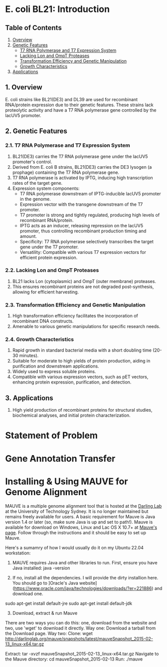 # E. coli BL21: Introduction

## Table of Contents
1. [Overview](#overview)
2. [Genetic Features](#genetic-features)
    - [T7 RNA Polymerase and T7 Expression System](#t7-rna-polymerase-and-t7-expression-system)
    - [Lacking Lon and OmpT Proteases](#lacking-lon-and-ompt-proteases)
    - [Transformation Efficiency and Genetic Manipulation](#transformation-efficiency-and-genetic-manipulation)
    - [Growth Characteristics](#growth-characteristics)
3. [Applications](#applications)

## 1. Overview
E. coli strains like BL21(DE3) and DL39 are used for recombinant RNA/protein expression due to their genetic features. These strains lack proteolytic activity and have a T7 RNA polymerase gene controlled by the lacUV5 promoter.

## 2. Genetic Features

### 2.1. T7 RNA Polymerase and T7 Expression System
1. BL21(DE3) carries the T7 RNA polymerase gene under the lacUV5 promoter's control.
2. Derived from E. coli B strains, BL21(DE3) carries the DE3 lysogen (a prophage) containing the T7 RNA polymerase gene.
3. T7 RNA polymerase is activated by IPTG, inducing high transcription rates of the target gene.
4. Expression system components:
   - T7 RNA polymerase downstream of IPTG-inducible lacUV5 promoter in the genome.
   - Expression vector with the transgene downstream of the T7 promoter.
   - T7 promoter is strong and tightly regulated, producing high levels of recombinant RNA/protein.
   - IPTG acts as an inducer, releasing repression on the lacUV5 promoter, thus controlling recombinant production timing and amount.
   - Specificity: T7 RNA polymerase selectively transcribes the target gene under the T7 promoter.
   - Versatility: Compatible with various T7 expression vectors for efficient protein expression.

### 2.2. Lacking Lon and OmpT Proteases
1. BL21 lacks Lon (cytoplasmic) and OmpT (outer membrane) proteases.
2. This ensures recombinant proteins are not degraded post-synthesis, allowing for efficient harvesting.

### 2.3. Transformation Efficiency and Genetic Manipulation
1. High transformation efficiency facilitates the incorporation of recombinant DNA constructs.
2. Amenable to various genetic manipulations for specific research needs.

### 2.4. Growth Characteristics
1. Rapid growth in standard bacterial media with a short doubling time (20-30 minutes).
2. Suitable for moderate to high yields of protein production, aiding in purification and downstream applications.
3. Widely used to express soluble proteins.
4. Compatible with various expression vectors, such as pET vectors, enhancing protein expression, purification, and detection.

## 3. Applications
1. High yield production of recombinant proteins for structural studies, biochemical analyses, and initial protein characterization.

# Statement of Problem

# Gene Annotation Transfer

# Installing & Using MAUVE for Genome Alignment

MAUVE is a multiple genome alignment tool that is hosted at the [Darling Lab](https://darlinglab.org/mauve/mauve.html) at the University of Technology Sydney. It is no longer maintained but remains freely available for users. A basic requirement for Mauve is Java version 1.4 or later (so, make sure Java is up and set to path!). Mauve is available for download on Windows, Linux and Lac OS X 10.7+ at [Mauve's page](https://darlinglab.org/mauve/download.html). Follow through the instructions and it should be easy to set up Mauve. 

Here's a sumamry of how I would usually do it on my Ubuntu 22.04 workstation: 

1. MAUVE requires Java and other libraries to run. First, ensure you have Java installed:
java -version

2. If no, install all the dependencies. I will provide the dirty installion here. You should go to ]Oracle's Java website](https://www.oracle.com/java/technologies/downloads/?er=221886) and download one.
   
sudo apt-get install default-jre
sudo apt-get install default-jdk

3. Download, extract & run Mauve

There are two ways you can do this: one, download from the website and two, use 'wget' to download it directly.
Way one: Download a tarball from the Download page.
Way two: Clone: wget http://darlinglab.org/mauve/snapshots/latest/mauveSnapshot_2015-02-13_linux-x64.tar.gz

Extract: tar -xvzf mauveSnapshot_2015-02-13_linux-x64.tar.gz
Navigate to the Mauve directory: cd mauveSnapshot_2015-02-13
Run: ./mauve



